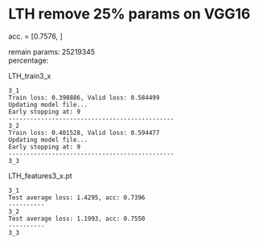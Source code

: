 # LTH remove 25% params on VGG16
acc. = [0.7576, ]

remain params: 25219345<br>
percentage: <br>

LTH_train3_x
```
3_1
Train loss: 0.398886, Valid loss: 0.584499
Updating model file...
Early stopping at: 9
----------------------------------------------
3_2
Train loss: 0.401528, Valid loss: 0.594477
Updating model file...
Early stopping at: 9
----------------------------------------------
3_3

```

LTH_features3_x.pt
```
3_1
Test average loss: 1.4295, acc: 0.7396
----------
3_2
Test average loss: 1.1993, acc: 0.7550
----------
3_3

```
